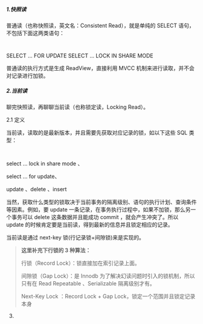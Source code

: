 ##### 1.快照读

普通读（也称快照读，英文名：Consistent Read），就是单纯的 SELECT 语句，不包括下面这两类语句：

```
 
```

SELECT ... FOR UPDATE 
SELECT ... LOCK IN SHARE MODE

普通读的执行方式是生成 ReadView，直接利用 MVCC 机制来进行读取，并不会对记录进行加锁。





##### 2.当前读

聊完快照读，再聊聊当前读（也称锁定读，Locking Read）。

2.1 定义

当前读，读取的是最新版本，并且需要先获取对应记录的锁，如以下这些 SQL 类型：

```
 
```

select ... lock in share mode 、

select ... for update、

update 、delete 、insert

 

当然，获取什么类型的锁取决于当前事务的隔离级别、语句的执行计划、查询条件等因素。例如，要 update 一条记录，在事务执行过程中，如果不加锁，那么另一个事务可以 delete 这条数据并且能成功 commit ，就会产生冲突了。所以 update 的时候肯定要是当前读，得到最新的信息并且锁定相应的记录。

当前读是通过 next-key 锁(行记录锁+间隙锁)来是实现的。

> **这里补充下行锁的 3 种算法：**
>
> 行锁（Record Lock）：锁直接加在索引记录上面。
>
> 间隙锁（Gap Lock）：是 Innodb 为了解决幻读问题时引入的锁机制，所以只有在 Read Repeatable 、Serializable 隔离级别才有。
>
> Next-Key Lock ：Record Lock + Gap Lock，锁定一个范围并且锁定记录本身 



3.